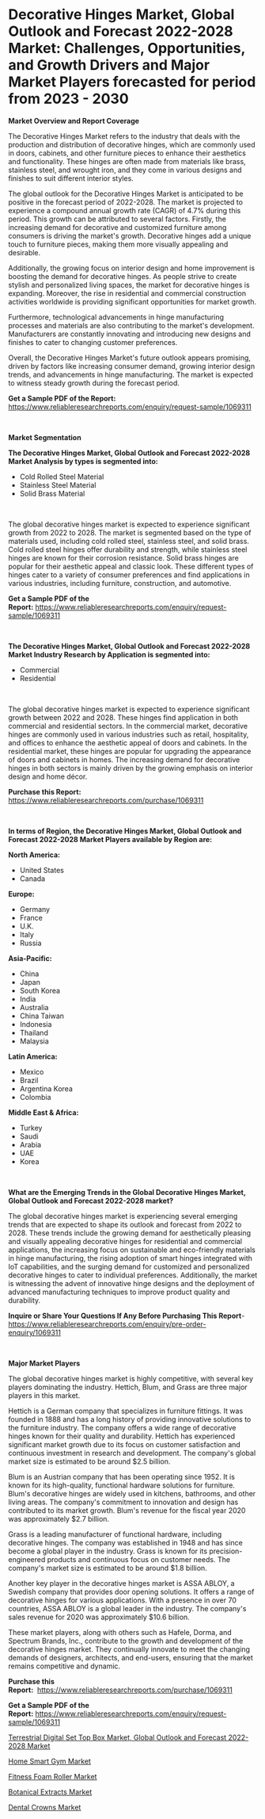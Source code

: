 <p><h1>Decorative Hinges Market, Global Outlook and Forecast 2022-2028 Market: Challenges, Opportunities, and Growth Drivers and Major Market Players forecasted for period from 2023 - 2030</h1></p><p><strong>Market Overview and Report Coverage</strong></p>
<p><p>The Decorative Hinges Market refers to the industry that deals with the production and distribution of decorative hinges, which are commonly used in doors, cabinets, and other furniture pieces to enhance their aesthetics and functionality. These hinges are often made from materials like brass, stainless steel, and wrought iron, and they come in various designs and finishes to suit different interior styles.</p><p>The global outlook for the Decorative Hinges Market is anticipated to be positive in the forecast period of 2022-2028. The market is projected to experience a compound annual growth rate (CAGR) of 4.7% during this period. This growth can be attributed to several factors. Firstly, the increasing demand for decorative and customized furniture among consumers is driving the market's growth. Decorative hinges add a unique touch to furniture pieces, making them more visually appealing and desirable.</p><p>Additionally, the growing focus on interior design and home improvement is boosting the demand for decorative hinges. As people strive to create stylish and personalized living spaces, the market for decorative hinges is expanding. Moreover, the rise in residential and commercial construction activities worldwide is providing significant opportunities for market growth.</p><p>Furthermore, technological advancements in hinge manufacturing processes and materials are also contributing to the market's development. Manufacturers are constantly innovating and introducing new designs and finishes to cater to changing customer preferences.</p><p>Overall, the Decorative Hinges Market's future outlook appears promising, driven by factors like increasing consumer demand, growing interior design trends, and advancements in hinge manufacturing. The market is expected to witness steady growth during the forecast period.</p></p>
<p><strong>Get a Sample PDF of the Report:</strong> <a href="https://www.reliableresearchreports.com/enquiry/request-sample/1069311">https://www.reliableresearchreports.com/enquiry/request-sample/1069311</a></p>
<p>&nbsp;</p>
<p><strong>Market Segmentation</strong></p>
<p><strong>The Decorative Hinges Market, Global Outlook and Forecast 2022-2028 Market Analysis by types is segmented into:</strong></p>
<p><ul><li>Cold Rolled Steel Material</li><li>Stainless Steel Material</li><li>Solid Brass Material</li></ul></p>
<p>&nbsp;</p>
<p><p>The global decorative hinges market is expected to experience significant growth from 2022 to 2028. The market is segmented based on the type of materials used, including cold rolled steel, stainless steel, and solid brass. Cold rolled steel hinges offer durability and strength, while stainless steel hinges are known for their corrosion resistance. Solid brass hinges are popular for their aesthetic appeal and classic look. These different types of hinges cater to a variety of consumer preferences and find applications in various industries, including furniture, construction, and automotive.</p></p>
<p><strong>Get a Sample PDF of the Report:</strong>&nbsp;<a href="https://www.reliableresearchreports.com/enquiry/request-sample/1069311">https://www.reliableresearchreports.com/enquiry/request-sample/1069311</a></p>
<p>&nbsp;</p>
<p><strong>The Decorative Hinges Market, Global Outlook and Forecast 2022-2028 Market Industry Research by Application is segmented into:</strong></p>
<p><ul><li>Commercial</li><li>Residential</li></ul></p>
<p>&nbsp;</p>
<p><p>The global decorative hinges market is expected to experience significant growth between 2022 and 2028. These hinges find application in both commercial and residential sectors. In the commercial market, decorative hinges are commonly used in various industries such as retail, hospitality, and offices to enhance the aesthetic appeal of doors and cabinets. In the residential market, these hinges are popular for upgrading the appearance of doors and cabinets in homes. The increasing demand for decorative hinges in both sectors is mainly driven by the growing emphasis on interior design and home décor.</p></p>
<p><strong>Purchase this Report:</strong>&nbsp; <a href="https://www.reliableresearchreports.com/purchase/1069311">https://www.reliableresearchreports.com/purchase/1069311</a></p>
<p>&nbsp;</p>
<p><strong>In terms of Region, the Decorative Hinges Market, Global Outlook and Forecast 2022-2028 Market Players available by Region are:</strong></p>
<p>
    <p> <strong> North America: </strong>
        <ul>
            <li>United States</li>
            <li>Canada</li>
        </ul>
        </p> 
    <p> <strong> Europe: </strong>
        <ul>
            <li>Germany</li>
            <li>France</li>
            <li>U.K.</li>
            <li>Italy</li>
            <li>Russia</li>
        </ul>
        </p> 
    <p> <strong> Asia-Pacific: </strong>
        <ul>
            <li>China</li>
            <li>Japan</li>
            <li>South Korea</li>
            <li>India</li>
            <li>Australia</li>
            <li>China Taiwan</li>
            <li>Indonesia</li>
            <li>Thailand</li>
            <li>Malaysia</li>
        </ul>
        </p> 
    <p> <strong> Latin America: </strong>
        <ul>
            <li>Mexico</li>
            <li>Brazil</li>
            <li>Argentina Korea</li>
            <li>Colombia</li>
        </ul>
        </p> 
    <p> <strong> Middle East & Africa: </strong>
        <ul>
            <li>Turkey</li>
            <li>Saudi</li>
            <li>Arabia</li>
            <li>UAE</li>
            <li>Korea</li>
        </ul>
    </p>
    </p>
<p>&nbsp;</p>
<p><strong>What are the Emerging Trends in the Global Decorative Hinges Market, Global Outlook and Forecast 2022-2028 market?</strong></p>
<p><p>The global decorative hinges market is experiencing several emerging trends that are expected to shape its outlook and forecast from 2022 to 2028. These trends include the growing demand for aesthetically pleasing and visually appealing decorative hinges for residential and commercial applications, the increasing focus on sustainable and eco-friendly materials in hinge manufacturing, the rising adoption of smart hinges integrated with IoT capabilities, and the surging demand for customized and personalized decorative hinges to cater to individual preferences. Additionally, the market is witnessing the advent of innovative hinge designs and the deployment of advanced manufacturing techniques to improve product quality and durability.</p></p>
<p><strong>Inquire or Share Your Questions If Any Before Purchasing This Report</strong>- <a href="https://www.reliableresearchreports.com/enquiry/pre-order-enquiry/1069311">https://www.reliableresearchreports.com/enquiry/pre-order-enquiry/1069311</a></p>
<p>&nbsp;</p>
<p><strong>Major Market Players</strong></p>
<p><p>The global decorative hinges market is highly competitive, with several key players dominating the industry. Hettich, Blum, and Grass are three major players in this market. </p><p>Hettich is a German company that specializes in furniture fittings. It was founded in 1888 and has a long history of providing innovative solutions to the furniture industry. The company offers a wide range of decorative hinges known for their quality and durability. Hettich has experienced significant market growth due to its focus on customer satisfaction and continuous investment in research and development. The company's global market size is estimated to be around $2.5 billion.</p><p>Blum is an Austrian company that has been operating since 1952. It is known for its high-quality, functional hardware solutions for furniture. Blum's decorative hinges are widely used in kitchens, bathrooms, and other living areas. The company's commitment to innovation and design has contributed to its market growth. Blum's revenue for the fiscal year 2020 was approximately $2.7 billion.</p><p>Grass is a leading manufacturer of functional hardware, including decorative hinges. The company was established in 1948 and has since become a global player in the industry. Grass is known for its precision-engineered products and continuous focus on customer needs. The company's market size is estimated to be around $1.8 billion.</p><p>Another key player in the decorative hinges market is ASSA ABLOY, a Swedish company that provides door opening solutions. It offers a range of decorative hinges for various applications. With a presence in over 70 countries, ASSA ABLOY is a global leader in the industry. The company's sales revenue for 2020 was approximately $10.6 billion.</p><p>These market players, along with others such as Hafele, Dorma, and Spectrum Brands, Inc., contribute to the growth and development of the decorative hinges market. They continually innovate to meet the changing demands of designers, architects, and end-users, ensuring that the market remains competitive and dynamic.</p></p>
<p><strong>Purchase this Report:</strong>&nbsp;&nbsp;<a href="https://www.reliableresearchreports.com/purchase/1069311">https://www.reliableresearchreports.com/purchase/1069311</a></p>
<p></p>
<p><strong>Get a Sample PDF of the Report:</strong>&nbsp;<a href="https://www.reliableresearchreports.com/enquiry/request-sample/1069311">https://www.reliableresearchreports.com/enquiry/request-sample/1069311</a></p>
<p><p><a href="https://github.com/RoccoManning/Market-Research-Report-List-1/blob/main/terrestrial-digital-set-top-box-market-global-outlook-and-forecast-2022-2028-market.md">Terrestrial Digital Set Top Box Market, Global Outlook and Forecast 2022-2028 Market</a></p><p><a href="https://www.linkedin.com/pulse/decoding-home-smart-gym-market-deep-dive-latest-trends-txj9e/">Home Smart Gym Market</a></p><p><a href="https://www.linkedin.com/pulse/decoding-fitness-foam-roller-market-deep-dive-latest-wqc6e/">Fitness Foam Roller Market</a></p><p><a href="https://medium.com/@smithazim89098/botanical-extracts-market-size-growth-forecast-2023-2030-91107f73640a">Botanical Extracts Market</a></p><p><a href="https://medium.com/@helalkhan4512/dental-crowns-market-size-growth-forecast-2023-2030-647ecbc4ce37">Dental Crowns Market</a></p></p>